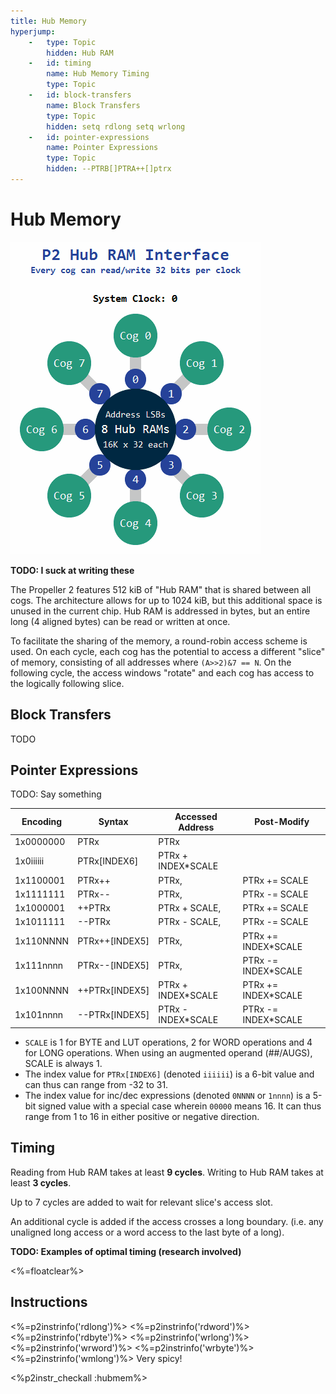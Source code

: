 ```yaml
---
title: Hub Memory
hyperjump:
    -   type: Topic
        hidden: Hub RAM
    -   id: timing
        name: Hub Memory Timing
        type: Topic
    -   id: block-transfers
        name: Block Transfers
        type: Topic
        hidden: setq rdlong setq wrlong
    -   id: pointer-expressions
        name: Pointer Expressions
        type: Topic
        hidden: --PTRB[]PTRA++[]ptrx
---
```


# Hub Memory
<img class="float-right" src="p2-hub-ram-interface.gif">

**TODO: I suck at writing these**

The Propeller 2 features 512 kiB of "Hub RAM" that is shared between all cogs. The architecture allows for up to 1024 kiB, but this additional space is unused in the current chip. Hub RAM is addressed in bytes, but an entire long (4 aligned bytes) can be read or written at once.

To facilitate the sharing of the memory, a round-robin access scheme is used. On each cycle, each cog has the potential to access a different "slice" of memory, consisting of all addresses where `(A>>2)&7 == N`. On the following cycle, the access windows "rotate" and each cog has access to the logically following slice.

## Block Transfers

TODO


## Pointer Expressions

TODO: Say something

|Encoding |Syntax        |Accessed Address  |Post-Modify        |
|---------|--------------|------------------|-------------------|
|1x0000000|PTRx          |PTRx              |                   |
|1x0iiiiii|PTRx[INDEX6]  |PTRx + INDEX*SCALE|                   |
|1x1100001|PTRx++        |PTRx,             |PTRx += SCALE      |
|1x1111111|PTRx--        |PTRx,             |PTRx -= SCALE      |
|1x1000001|++PTRx        |PTRx + SCALE,     |PTRx += SCALE      |
|1x1011111|--PTRx        |PTRx - SCALE,     |PTRx -= SCALE      |
|1x110NNNN|PTRx++[INDEX5]|PTRx,             |PTRx += INDEX*SCALE|
|1x111nnnn|PTRx--[INDEX5]|PTRx,             |PTRx -= INDEX*SCALE|
|1x100NNNN|++PTRx[INDEX5]|PTRx + INDEX*SCALE|PTRx += INDEX*SCALE|
|1x101nnnn|--PTRx[INDEX5]|PTRx - INDEX*SCALE|PTRx -= INDEX*SCALE|

- `SCALE` is 1 for BYTE and LUT operations, 2 for WORD operations and 4 for LONG operations. When using an augmented operand (##/AUGS), SCALE is always 1.
- The index value for `PTRx[INDEX6]` (denoted `iiiiii`) is a 6-bit value and can thus can range from -32 to 31.
- The index value for inc/dec expressions (denoted `0NNNN` or `1nnnn`) is a 5-bit signed value with a special case wherein `00000` means 16. It can thus range from 1 to 16 in either positive or negative direction.

## Timing

Reading from Hub RAM takes at least **9 cycles**. Writing to Hub RAM takes at least **3 cycles**.

Up to 7 cycles are added to wait for relevant slice's access slot.

An additional cycle is added if the access crosses a long boundary. (i.e. any unaligned long access or a word access to the last byte of a long).

**TODO: Examples of optimal timing (research involved)**


<%=floatclear%>

## Instructions

<%=p2instrinfo('rdlong')%>
<%=p2instrinfo('rdword')%>
<%=p2instrinfo('rdbyte')%>
<%=p2instrinfo('wrlong')%>
<%=p2instrinfo('wrword')%>
<%=p2instrinfo('wrbyte')%>
<%=p2instrinfo('wmlong')%>
Very spicy!


<%p2instr_checkall :hubmem%>